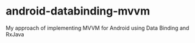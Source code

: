 # android-databinding-mvvm
My approach of implementing MVVM for Android using Data Binding and RxJava
